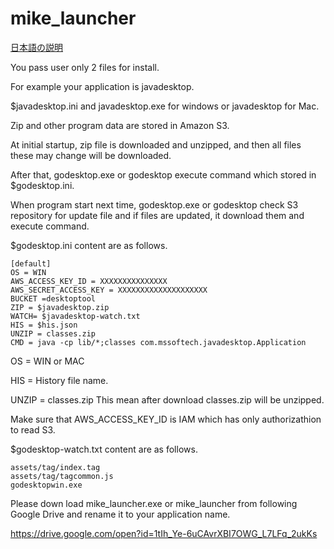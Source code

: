 # mike_launcher
[日本語の説明](https://github.com/mikeshimura/mike_launcher/wiki/%E6%97%A5%E6%9C%AC%E8%AA%9E%E3%81%AE%E8%AA%AC%E6%98%8E)

You pass user only 2 files for install.

For example your application is javadesktop.

$javadesktop.ini and javadesktop.exe for windows or javadesktop for Mac.

Zip and other program data are stored in Amazon S3.

At initial startup, zip file is downloaded and unzipped, and then all files these may change will be downloaded.

After that, godesktop.exe or godesktop execute command which stored in $godesktop.ini.

When program start next time, godesktop.exe or godesktop check S3 repository for update file and
if files are updated, it download them and execute command.

$godesktop.ini content are as follows.

```
[default]
OS = WIN
AWS_ACCESS_KEY_ID = XXXXXXXXXXXXXXX
AWS_SECRET_ACCESS_KEY = XXXXXXXXXXXXXXXXXXXX
BUCKET =desktoptool
ZIP = $javadesktop.zip
WATCH= $javadesktop-watch.txt
HIS = $his.json
UNZIP = classes.zip
CMD = java -cp lib/*;classes com.mssoftech.javadesktop.Application
```
OS = WIN or MAC

HIS = History file name.

UNZIP = classes.zip   This mean after download classes.zip will be unzipped.

Make sure that AWS_ACCESS_KEY_ID is IAM which has only authorizathion to read S3.

$godesktop-watch.txt content are as follows.

```
assets/tag/index.tag
assets/tag/tagcommon.js
godesktopwin.exe
```

Please down load mike_launcher.exe or mike_launcher from following Google Drive and rename it to your application name.

https://drive.google.com/open?id=1tIh_Ye-6uCAvrXBI7OWG_L7LFq_2ukKs
